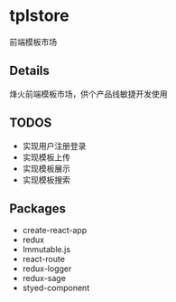 # tplstore

前端模板市场

## Details

烽火前端模板市场，供个产品线敏捷开发使用

## TODOS

- 实现用户注册登录
- 实现模板上传
- 实现模板展示
- 实现模板搜索

## Packages

- create-react-app
- redux
- Immutable.js
- react-route
- redux-logger
- redux-sage
- styed-component
